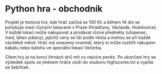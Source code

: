 # Python hra - obchodník
Projekt je textová hra, kde hráč začíná se 100 Kč a během 14 dní se pohybuje mezi různými lokacemi v Praze (Hradčany, Václavák, Holešovice).
V každé lokaci může nakupovat a prodávat různé předměty (utopenec, med, láhev pálavy), jejichž ceny se liší podle místa a mohou se při každé návštěvě měnit.
Hráč má omezený inventář, který si může rozšířit nákupem kabátu nebo batohu ve speciální lokaci Večerka.

Cílem hry je na konci čtrnácti dnů mít co nejvíce peněz. Po ukončení hry se výsledek spolu se jménem hráče uloží do souboru highscores.txt a vypíše se žebříček.
